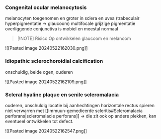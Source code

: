 ### Congenital ocular melanocytosis
melanocyten toegenomen en groter in sclera en uvea (trabeculair hyperpigmentatie -> glaucoom)
multifocale grijzige pigmentatie
overliggende conjunctiva is mobiel en meestal normaal


> [!NOTE] Risico
> Op ontwikkelen glaucoom en melanoom

![[Pasted image 20240522162030.png]]
### Idiopathic sclerochoroidial calcification
onschuldig, beide ogen, ouderen

![[Pasted image 20240522162109.png]]

### Scleral hyaline plaque en senile scleromalacia

ouderen, onschuldig
locatie bij aanhechtingen horizontale rectus spieren
niet verwarren met [[Immuun-gemedieerde scleritis#Scleromalacia perforans|scleromalacie perforans]] -> die zit ook op andere plekken, kan eventueel ontwikkelen tot defect.

![[Pasted image 20240522162547.png]]